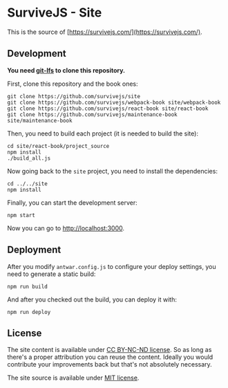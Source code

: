 # SurviveJS - Site

This is the source of [https://survivejs.com/](https://survivejs.com/).

## Development

**You need [git-lfs](https://github.com/git-lfs/git-lfs) to clone this repository.**

First, clone this repository and the book ones:

```
git clone https://github.com/survivejs/site
git clone https://github.com/survivejs/webpack-book site/webpack-book
git clone https://github.com/survivejs/react-book site/react-book
git clone https://github.com/survivejs/maintenance-book site/maintenance-book
```

Then, you need to build each project (it is needed to build the site):

```
cd site/react-book/project_source
npm install
./build_all.js
```

Now going back to the `site` project, you need to install the dependencies:

```
cd ../../site
npm install
```

Finally, you can start the development server:

```
npm start
```

Now you can go to [http://localhost:3000](http://localhost:3000).

## Deployment

After you modify `antwar.config.js` to configure your deploy settings, you need to generate a static build:

```
npm run build
```

And after you checked out the build, you can deploy it with:

```
npm run deploy
```

## License

The site content is available under [CC BY-NC-ND license](https://creativecommons.org/licenses/by-nc-nd/4.0/legalcode). So as long as there's a proper attribution you can reuse the content. Ideally you would contribute your improvements back but that's not absolutely necessary.

The site source is available under [MIT license](./LICENSE).
